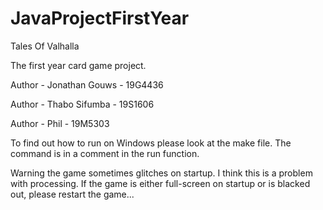 # JavaProjectFirstYear
Tales Of Valhalla

The first year card game project.

Author - Jonathan Gouws - 19G4436

Author - Thabo Sifumba - 19S1606

Author - Phil - 19M5303

To find out how to run on Windows please look at the make file. The command is in a comment in the run function.

Warning the game sometimes glitches on startup. I think this is a problem with processing. If the game is either full-screen on startup or is blacked out, please restart the game...
